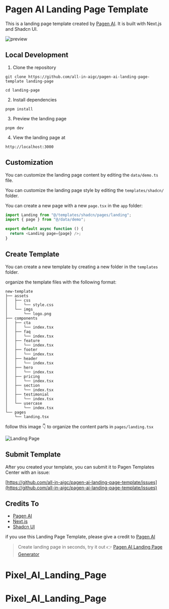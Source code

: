 # Pagen AI Landing Page Template

This is a landing page template created by [Pagen AI](https://pagen.so). It is built with Next.js and Shadcn UI.

![preview](./templates/shadcn/assets/imgs/preview.png)

## Local Development

1. Clone the repository

```shell
git clone https://github.com/all-in-aigc/pagen-ai-landing-page-template landing-page

cd landing-page
```

2. Install dependencies

```shell
pnpm install
```

3. Preview the landing page

```shell
pnpm dev
```

4. View the landing page at

`http://localhost:3000`

## Customization

You can customize the landing page content by editing the `data/demo.ts` file.

You can customize the landing page style by editing the `templates/shadcn/` folder.

You can create a new page with a new `page.tsx` in the `app` folder:

```ts
import Landing from "@/templates/shadcn/pages/landing";
import { page } from "@/data/demo";

export default async function () {
  return <Landing page={page} />;
}
```

## Create Template

You can create a new template by creating a new folder in the `templates` folder.

organize the template files with the following format:

```
new-template
├── assets
│   ├── css
│   │   └── style.css
│   └── imgs
│       └── logo.png
├── components
│   ├── cta
│   │   └── index.tsx
│   ├── faq
│   │   └── index.tsx
│   ├── feature
│   │   └── index.tsx
│   ├── footer
│   │   └── index.tsx
│   ├── header
│   │   └── index.tsx
│   ├── hero
│   │   └── index.tsx
│   ├── pricing
│   │   └── index.tsx
│   ├── section
│   │   └── index.tsx
│   ├── testimonial
│   │   └── index.tsx
│   └── usercase
│       └── index.tsx
└── pages
    └── landing.tsx
```

follow this image 👇 to organize the content parts in `pages/landing.tsx`

![Landing Page](./public/imgs/landing.png)

## Submit Template

After you created your template, you can submit it to Pagen Templates Center with an issue:

[https://github.com/all-in-aigc/pagen-ai-landing-page-template/issues](https://github.com/all-in-aigc/pagen-ai-landing-page-template/issues)

## Credits To

- [Pagen AI](https://pagen.so)
- [Next.js](https://nextjs.org)
- [Shadcn UI](https://ui.shadcn.com)

if you use this Landing Page Template, please give a credit to [Pagen AI](https://pagen.so)

> Create landing page in seconds, try it out 👉 [Pagen AI Landing Page Generator](https://pagen.so/landing-page-generator)
# Pixel_AI_Landing_Page
# Pixel_AI_Landing_Page
